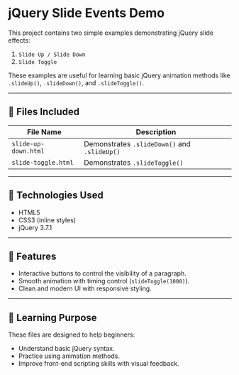 # jQuery Slide Events Demo

This project contains two simple examples demonstrating jQuery slide effects:  
1. `Slide Up / Slide Down`
2. `Slide Toggle`

These examples are useful for learning basic jQuery animation methods like `.slideUp()`, `.slideDown()`, and `.slideToggle()`.

---

## 📁 Files Included

| File Name            | Description                                   |
|----------------------|-----------------------------------------------|
| `slide-up-down.html` | Demonstrates `.slideDown()` and `.slideUp()` |
| `slide-toggle.html`  | Demonstrates `.slideToggle()`                |

---

## 🔧 Technologies Used

- HTML5  
- CSS3 (inline styles)  
- jQuery 3.7.1  

---

## 📜 Features

- Interactive buttons to control the visibility of a paragraph.
- Smooth animation with timing control (`slideToggle(1000)`).
- Clean and modern UI with responsive styling.

---
## 🧠 Learning Purpose

These files are designed to help beginners:

- Understand basic jQuery syntax.
- Practice using animation methods.
- Improve front-end scripting skills with visual feedback.
